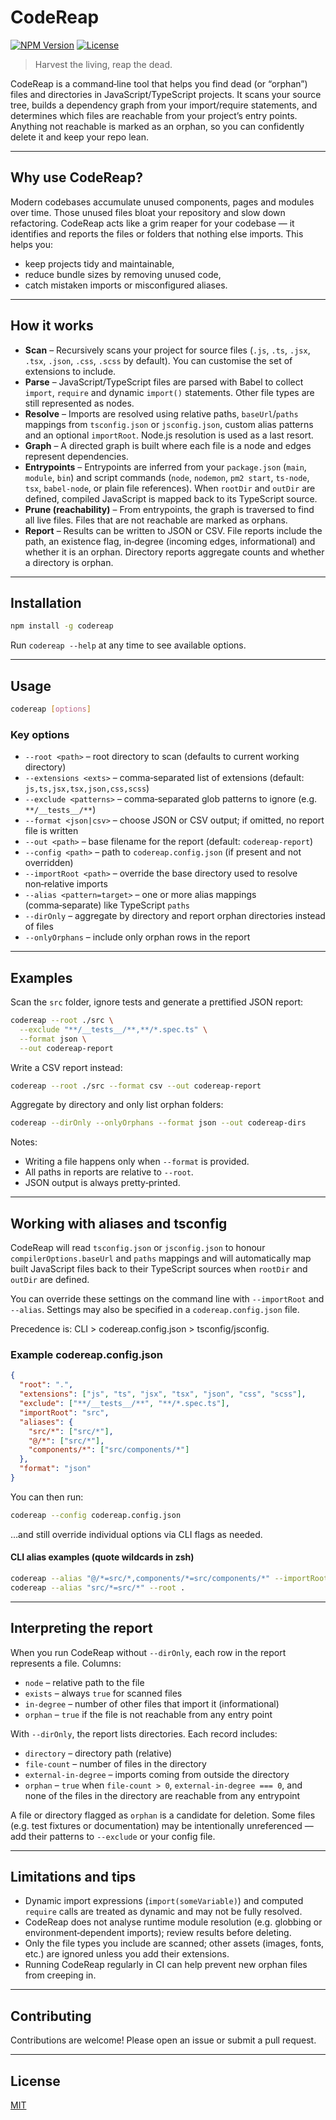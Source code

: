 # CodeReap

[![NPM Version](https://img.shields.io/npm/v/codereap.svg)](https://www.npmjs.com/package/codereap)
[![License](https://img.shields.io/github/license/junaidhamzae/codereap.svg)](https://github.com/junaidhamzae/codereap/blob/main/LICENSE)

> Harvest the living, reap the dead.

CodeReap is a command‑line tool that helps you find dead (or “orphan”) files and directories in JavaScript/TypeScript projects. It scans your source tree, builds a dependency graph from your import/require statements, and determines which files are reachable from your project’s entry points. Anything not reachable is marked as an orphan, so you can confidently delete it and keep your repo lean.

---

## Why use CodeReap?

Modern codebases accumulate unused components, pages and modules over time. Those unused files bloat your repository and slow down refactoring. CodeReap acts like a grim reaper for your codebase — it identifies and reports the files or folders that nothing else imports. This helps you:

- keep projects tidy and maintainable,
- reduce bundle sizes by removing unused code,
- catch mistaken imports or misconfigured aliases.

---

## How it works

- **Scan** – Recursively scans your project for source files (`.js`, `.ts`, `.jsx`, `.tsx`, `.json`, `.css`, `.scss` by default). You can customise the set of extensions to include.
- **Parse** – JavaScript/TypeScript files are parsed with Babel to collect `import`, `require` and dynamic `import()` statements. Other file types are still represented as nodes.
- **Resolve** – Imports are resolved using relative paths, `baseUrl`/`paths` mappings from `tsconfig.json` or `jsconfig.json`, custom alias patterns and an optional `importRoot`. Node.js resolution is used as a last resort.
- **Graph** – A directed graph is built where each file is a node and edges represent dependencies.
- **Entrypoints** – Entrypoints are inferred from your `package.json` (`main`, `module`, `bin`) and script commands (`node`, `nodemon`, `pm2 start`, `ts-node`, `tsx`, `babel-node`, or plain file references). When `rootDir` and `outDir` are defined, compiled JavaScript is mapped back to its TypeScript source.
- **Prune (reachability)** – From entrypoints, the graph is traversed to find all live files. Files that are not reachable are marked as orphans.
- **Report** – Results can be written to JSON or CSV. File reports include the path, an existence flag, in‑degree (incoming edges, informational) and whether it is an orphan. Directory reports aggregate counts and whether a directory is orphan.

---

## Installation

```bash
npm install -g codereap
```

Run `codereap --help` at any time to see available options.

---

## Usage

```bash
codereap [options]
```

### Key options

- `--root <path>` – root directory to scan (defaults to current working directory)
- `--extensions <exts>` – comma‑separated list of extensions (default: `js,ts,jsx,tsx,json,css,scss`)
- `--exclude <patterns>` – comma‑separated glob patterns to ignore (e.g. `**/__tests__/**`)
- `--format <json|csv>` – choose JSON or CSV output; if omitted, no report file is written
- `--out <path>` – base filename for the report (default: `codereap-report`)
- `--config <path>` – path to `codereap.config.json` (if present and not overridden)
- `--importRoot <path>` – override the base directory used to resolve non‑relative imports
- `--alias <pattern=target>` – one or more alias mappings (comma‑separate) like TypeScript `paths`
- `--dirOnly` – aggregate by directory and report orphan directories instead of files
- `--onlyOrphans` – include only orphan rows in the report

---

## Examples

Scan the `src` folder, ignore tests and generate a prettified JSON report:

```bash
codereap --root ./src \
  --exclude "**/__tests__/**,**/*.spec.ts" \
  --format json \
  --out codereap-report
```

Write a CSV report instead:

```bash
codereap --root ./src --format csv --out codereap-report
```

Aggregate by directory and only list orphan folders:

```bash
codereap --dirOnly --onlyOrphans --format json --out codereap-dirs
```

Notes:
- Writing a file happens only when `--format` is provided.
- All paths in reports are relative to `--root`.
- JSON output is always pretty‑printed.

---

## Working with aliases and tsconfig

CodeReap will read `tsconfig.json` or `jsconfig.json` to honour `compilerOptions.baseUrl` and `paths` mappings and will automatically map built JavaScript files back to their TypeScript sources when `rootDir` and `outDir` are defined.

You can override these settings on the command line with `--importRoot` and `--alias`. Settings may also be specified in a `codereap.config.json` file.

Precedence is: CLI > codereap.config.json > tsconfig/jsconfig.

### Example codereap.config.json

```json
{
  "root": ".",
  "extensions": ["js", "ts", "jsx", "tsx", "json", "css", "scss"],
  "exclude": ["**/__tests__/**", "**/*.spec.ts"],
  "importRoot": "src",
  "aliases": {
    "src/*": ["src/*"],
    "@/*": ["src/*"],
    "components/*": ["src/components/*"]
  },
  "format": "json"
}
```

You can then run:

```bash
codereap --config codereap.config.json
```

…and still override individual options via CLI flags as needed.

#### CLI alias examples (quote wildcards in zsh)

```bash
codereap --alias "@/*=src/*,components/*=src/components/*" --importRoot ./src
codereap --alias "src/*=src/*" --root .
```

---

## Interpreting the report

When you run CodeReap without `--dirOnly`, each row in the report represents a file. Columns:

- `node` – relative path to the file
- `exists` – always `true` for scanned files
- `in‑degree` – number of other files that import it (informational)
- `orphan` – `true` if the file is not reachable from any entry point

With `--dirOnly`, the report lists directories. Each record includes:

- `directory` – directory path (relative)
- `file-count` – number of files in the directory
- `external-in-degree` – imports coming from outside the directory
- `orphan` – `true` when `file-count > 0`, `external-in-degree === 0`, and none of the files in the directory are reachable from any entrypoint

A file or directory flagged as `orphan` is a candidate for deletion. Some files (e.g. test fixtures or documentation) may be intentionally unreferenced — add their patterns to `--exclude` or your config file.

---

## Limitations and tips

- Dynamic import expressions (`import(someVariable)`) and computed `require` calls are treated as dynamic and may not be fully resolved.
- CodeReap does not analyse runtime module resolution (e.g. globbing or environment‑dependent imports); review results before deleting.
- Only the file types you include are scanned; other assets (images, fonts, etc.) are ignored unless you add their extensions.
- Running CodeReap regularly in CI can help prevent new orphan files from creeping in.

---

## Contributing

Contributions are welcome! Please open an issue or submit a pull request.

---

## License

[MIT](LICENSE)

